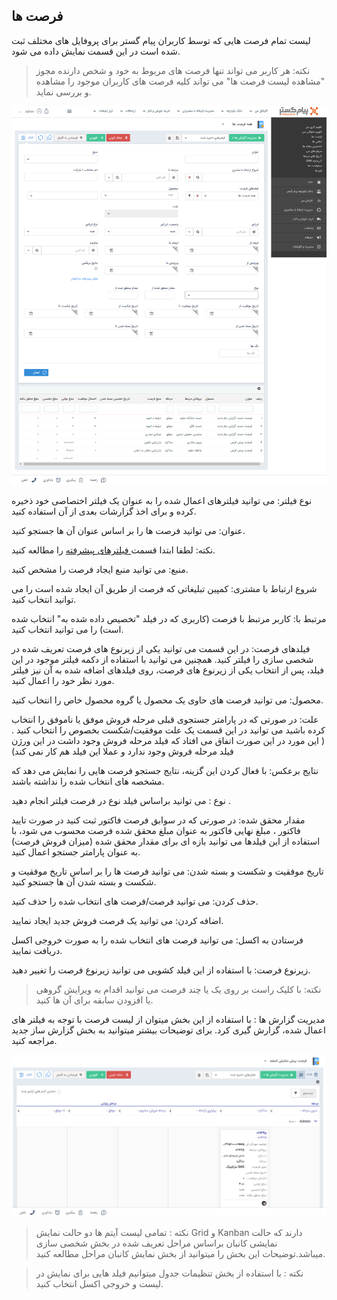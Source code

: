 ## فرصت ها
لیست تمام فرصت هایی که توسط کاربران پیام گستر برای پروفایل های مختلف ثبت شده است در این قسمت نمایش داده می شود.

> نکته: هر کاربر می تواند تنها فرصت های مربوط به خود و شخص دارنده مجوز "مشاهده لیست فرصت ها" می تواند کلیه فرصت های کاربران موجود را مشاهده و بررسی نماید.


![](OpportunitiesList.png)


نوع فیلتر: می توانید فیلترهای اعمال شده را به عنوان یک فیلتر اختصاصی خود ذخیره کرده و برای اخذ گزارشات بعدی از آن استفاده کنید.

عنوان: می توانید فرصت ها را بر اساس عنوان آن ها جستجو کنید.

نکته: لطفا ابتدا قسمت<a href="Advanced-filter%2FAdvanced-filter.md" target="_blank"> فیلترهای پیشرفته</a> را مطالعه کنید.

منبع: می توانید منبع ایجاد فرصت را مشخص کنید.

شروع ارتباط با مشتری: کمپین تبلیغاتی که فرصت از طریق آن ایجاد شده است را می توانید انتخاب کنید.

مرتبط با: کاربر مرتبط با فرصت (کاربری که در فیلد "تخصیص داده شده به"  انتخاب شده است) را می توانید انتخاب کنید.

فیلدهای فرصت: در این قسمت می توانید یکی از زیرنوع های فرصت تعریف شده در شخصی سازی را فیلتر کنید. همچنین می توانید با استفاده از دکمه فیلتر موجود در این فیلد، پس از انتخاب یکی از زیرنوع های فرصت، روی فیلدهای اضافه شده به آن نیز فیلتر مورد نظر خود را اعمال کنید.

محصول: می توانید فرصت های حاوی یک محصول یا گروه محصول خاص را انتخاب کنید.

علت: در صورتی که در پارامتر جستجوی قبلی مرحله فروش موفق یا ناموفق را انتخاب کرده باشید می توانید در این قسمت یک علت موفقیت/شکست بخصوص را انتخاب کنید . ( این مورد در این صورت اتفاق می افتاد که فیلد مرحله فروش وجود داشت در این ورژن فیلد مرحله فروش وجود ندارد و عملا این فیلد هم کار نمی کند)

نتایج برعکس: با فعال کردن این گزینه، نتایج جستجو فرصت هایی را نمایش می دهد که مشخصه های انتخاب شده را نداشته باشند.

نوع : می توانید براساس فیلد نوع در فرصت  فیلتر انجام دهید .

مقدار محقق شده: در صورتی که در سوابق فرصت فاکتور ثبت کنید در صورت تایید فاکتور ، مبلغ نهایی فاکتور به عنوان مبلغ محقق شده فرصت محسوب می شود، با استفاده از این فیلدها می توانید بازه ای برای مقدار محقق شده (میزان فروش فرصت) به عنوان پارامتر جستجو اعمال کنید.

تاریخ موفقیت و شکست و بسته شدن: می توانید فرصت ها را بر اساس تاریخ موفقیت و شکست و بسته شدن آن ها جستجو کنید.

حذف کردن: می توانید فرصت/فرصت های  انتخاب شده را حذف کنید.

اضافه کردن: می توانید یک فرصت فروش جدید ایجاد نمایید.

فرستادن به اکسل: می توانید فرصت های انتخاب شده را به صورت خروجی اکسل دریافت نمایید.

زیرنوع فرصت: با استفاده از این فیلد کشویی می توانید زیرنوع فرصت را تغییر دهید.

> نکته: با کلیک راست بر روی یک یا چند فرصت می توانید اقدام به ویرایش گروهی یا افزودن سابقه برای آن ها کنید.


مدیریت گزارش ها :  با استفاده از این بخش میتوان از لیست فرصت با توجه به فیلتر های اعمال شده، گزارش گیری کرد. برای توضیحات بیشتر میتوانید به بخش گزارش ساز جدید مراجعه کنید.


![](12.png)


> نکته : تمامی لیست آیتم ها دو حالت نمایش Grid و Kanban دارند که حالت نمایشی کانبان براساس مراحل تعریف شده در بخش شخصی سازی میباشد.توضیحات این بخش را میتوانید از بخش نمایش کانبان مراحل مطالعه کنید.

> نکته :  با استفاده از بخش تنظیمات جدول میتوانیم فیلد هایی برای نمایش در لیست و خروجی اکسل انتخاب کنید.

